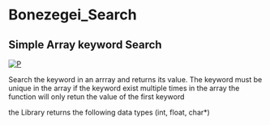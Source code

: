 # Bonezegei_Search
## Simple Array keyword Search 
[![P](https://img.shields.io/github/v/release/bonezegei/Bonezegei_Search)](https://github.com/bonezegei/Bonezegei_Search)

Search the keyword in an arrray and returns its value. The keyword must be unique in the array
if the keyword exist multiple times in the array the function will only retun the value of the first keyword

the Library returns the following data types
(int, float, char*)


